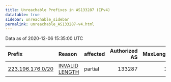 ```yaml
---
title: Unreachable Prefixes in AS133287 (IPv4)
datatable: true
sidebar: unreachable_sidebar
permalink: unreachable_AS133287-v4.html
---
```


Data as of 2020-12-06 15:35:00 UTC


<div class="datatable-begin"></div>

| Prefix                                                     | Reason                                                                                                      | affected   |   Authorized AS |   MaxLength | Anchor                                       |   unreachable /24s |
|:-----------------------------------------------------------|:------------------------------------------------------------------------------------------------------------|:-----------|----------------:|------------:|:---------------------------------------------|-------------------:|
| [223.196.176.0/20](https://stat.ripe.net/223.196.176.0/20) | [INVALID LENGTH](https://rpki-validator.ripe.net/announcement-preview?asn=AS133287&prefix=223.196.176.0/20) | partial    |          133287 |          19 | [APNIC](unreachable_APNIC_RPKI_Root-v4.html) |                 16 |

<div class="datatable-end"></div>